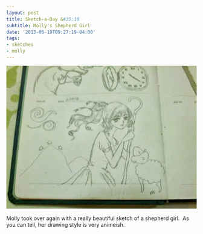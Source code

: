 ```yaml
---
layout: post
title: Sketch-a-Day &#35;18
subtitle: Molly's Shepherd Girl
date: '2013-06-19T09:27:19-04:00'
tags:
- sketches
- molly
---
```

![](/assets/images/sketches/sad18-molly-shepherd-girl.jpg)

Molly took over again with a really beautiful sketch of a shepherd girl.  As you can tell, her drawing style is very animeish.
